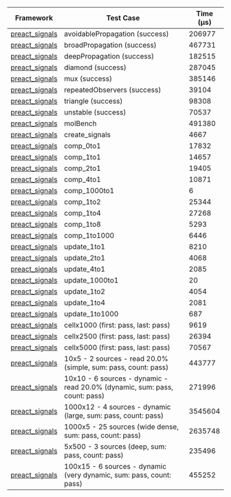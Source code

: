 | Framework | Test Case | Time (μs) |
| --- | --- | --- |
| [preact_signals](https://pub.dev/packages/preact_signals) | avoidablePropagation (success) | 206977 |
| [preact_signals](https://pub.dev/packages/preact_signals) | broadPropagation (success) | 467731 |
| [preact_signals](https://pub.dev/packages/preact_signals) | deepPropagation (success) | 182515 |
| [preact_signals](https://pub.dev/packages/preact_signals) | diamond (success) | 287045 |
| [preact_signals](https://pub.dev/packages/preact_signals) | mux (success) | 385146 |
| [preact_signals](https://pub.dev/packages/preact_signals) | repeatedObservers (success) | 39104 |
| [preact_signals](https://pub.dev/packages/preact_signals) | triangle (success) | 98308 |
| [preact_signals](https://pub.dev/packages/preact_signals) | unstable (success) | 70537 |
| [preact_signals](https://pub.dev/packages/preact_signals) | molBench | 491380 |
| [preact_signals](https://pub.dev/packages/preact_signals) | create_signals | 4667 |
| [preact_signals](https://pub.dev/packages/preact_signals) | comp_0to1 | 17832 |
| [preact_signals](https://pub.dev/packages/preact_signals) | comp_1to1 | 14657 |
| [preact_signals](https://pub.dev/packages/preact_signals) | comp_2to1 | 19405 |
| [preact_signals](https://pub.dev/packages/preact_signals) | comp_4to1 | 10871 |
| [preact_signals](https://pub.dev/packages/preact_signals) | comp_1000to1 | 6 |
| [preact_signals](https://pub.dev/packages/preact_signals) | comp_1to2 | 25344 |
| [preact_signals](https://pub.dev/packages/preact_signals) | comp_1to4 | 27268 |
| [preact_signals](https://pub.dev/packages/preact_signals) | comp_1to8 | 5293 |
| [preact_signals](https://pub.dev/packages/preact_signals) | comp_1to1000 | 6446 |
| [preact_signals](https://pub.dev/packages/preact_signals) | update_1to1 | 8210 |
| [preact_signals](https://pub.dev/packages/preact_signals) | update_2to1 | 4068 |
| [preact_signals](https://pub.dev/packages/preact_signals) | update_4to1 | 2085 |
| [preact_signals](https://pub.dev/packages/preact_signals) | update_1000to1 | 20 |
| [preact_signals](https://pub.dev/packages/preact_signals) | update_1to2 | 4054 |
| [preact_signals](https://pub.dev/packages/preact_signals) | update_1to4 | 2081 |
| [preact_signals](https://pub.dev/packages/preact_signals) | update_1to1000 | 687 |
| [preact_signals](https://pub.dev/packages/preact_signals) | cellx1000 (first: pass, last: pass) | 9619 |
| [preact_signals](https://pub.dev/packages/preact_signals) | cellx2500 (first: pass, last: pass) | 26394 |
| [preact_signals](https://pub.dev/packages/preact_signals) | cellx5000 (first: pass, last: pass) | 70567 |
| [preact_signals](https://pub.dev/packages/preact_signals) | 10x5 - 2 sources - read 20.0% (simple, sum: pass, count: pass) | 443777 |
| [preact_signals](https://pub.dev/packages/preact_signals) | 10x10 - 6 sources - dynamic - read 20.0% (dynamic, sum: pass, count: pass) | 271996 |
| [preact_signals](https://pub.dev/packages/preact_signals) | 1000x12 - 4 sources - dynamic (large, sum: pass, count: pass) | 3545604 |
| [preact_signals](https://pub.dev/packages/preact_signals) | 1000x5 - 25 sources (wide dense, sum: pass, count: pass) | 2635748 |
| [preact_signals](https://pub.dev/packages/preact_signals) | 5x500 - 3 sources (deep, sum: pass, count: pass) | 235496 |
| [preact_signals](https://pub.dev/packages/preact_signals) | 100x15 - 6 sources - dynamic (very dynamic, sum: pass, count: pass) | 455252 |
